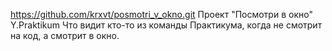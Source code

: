 https://github.com/krxvt/posmotri_v_okno.git
Проект "Посмотри в окно" Y.Praktikum
Что видит кто-то из команды Практикума, когда не смотрит на код, а смотрит в окно. 
